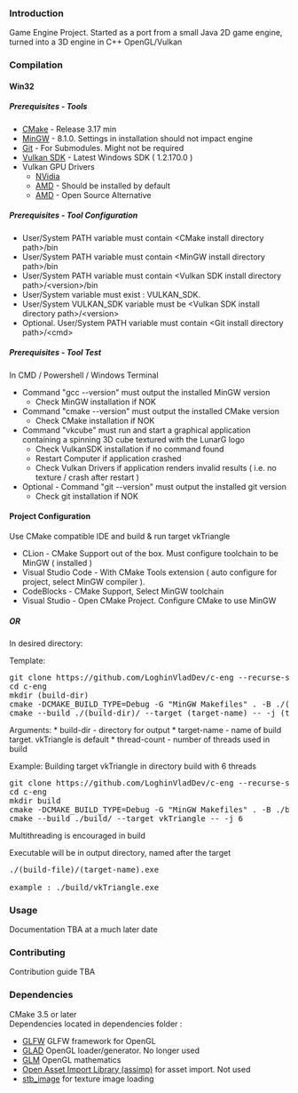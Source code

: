 ### Introduction

Game Engine Project. Started as a port from a small Java 2D game engine, turned into a 
3D engine in C++ OpenGL/Vulkan

### Compilation

#### Win32
##### Prerequisites - Tools
* [CMake](https://cmake.org/download/) - Release 3.17 min
* [MinGW](https://sourceforge.net/projects/mingw-w64/files/Toolchains%20targetting%20Win32/Personal%20Builds/mingw-builds/installer/mingw-w64-install.exe/download) - 8.1.0. Settings in installation should not impact engine
* [Git](https://git-scm.com/download/win) - For Submodules. Might not be required 
* [Vulkan SDK](https://vulkan.lunarg.com/sdk/home) - Latest Windows SDK ( 1.2.170.0 )
* Vulkan GPU Drivers
    * [NVidia](https://developer.nvidia.com/vulkan-driver)
    * [AMD](https://www.amd.com/en/support) - Should be installed by default
    * [AMD](https://github.com/GPUOpen-Drivers/AMDVLK) - Open Source Alternative

##### Prerequisites - Tool Configuration
* User/System PATH variable must contain \<CMake install directory path\>/bin
* User/System PATH variable must contain \<MinGW install directory path\>/bin 
* User/System PATH variable must contain \<Vulkan SDK install directory path\>/\<version\>/bin
* User/System variable must exist : VULKAN_SDK. 
* User/System VULKAN_SDK variable must be \<Vulkan SDK install directory path\>/\<version\>
* Optional. User/System PATH variable must contain \<Git install directory path\>/\<cmd\>

##### Prerequisites - Tool Test
In CMD / Powershell / Windows Terminal
* Command "gcc --version" must output the installed MinGW version
  * Check MinGW installation if NOK
* Command "cmake --version" must output the installed CMake version
  * Check CMake installation if NOK
* Command "vkcube" must run and start a graphical application containing a spinning 3D cube textured with the LunarG logo
  * Check VulkanSDK installation if no command found
  * Restart Computer if application crashed  
  * Check Vulkan Drivers if application renders invalid results ( i.e. no texture / crash after restart )
* Optional - Command "git --version" must output the installed git version
  * Check git installation if NOK
    
#### Project Configuration

Use CMake compatible IDE and build & run target vkTriangle 
  * CLion - CMake Support out of the box. Must configure toolchain to be MinGW ( installed )
  * Visual Studio Code - With CMake Tools extension ( auto configure for project, select MinGW compiler ).
  * CodeBlocks - CMake Support, Select MinGW toolchain
  * Visual Studio - Open CMake Project. Configure CMake to use MinGW

##### OR

In desired directory:

Template:
<pre>
git clone https://github.com/LoghinVladDev/c-eng --recurse-submodules
cd c-eng
mkdir (build-dir)
cmake -DCMAKE_BUILD_TYPE=Debug -G "MinGW Makefiles" . -B ./(build-dir)/
cmake --build ./(build-dir)/ --target (target-name) -- -j (thread-count)
</pre>

Arguments: 
    * build-dir - directory for output
    * target-name - name of build target. vkTriangle is default
    * thread-count - number of threads used in build

Example: Building target vkTriangle in directory build with 6 threads
<pre>
git clone https://github.com/LoghinVladDev/c-eng --recurse-submodules
cd c-eng
mkdir build
cmake -DCMAKE_BUILD_TYPE=Debug -G "MinGW Makefiles" . -B ./build/
cmake --build ./build/ --target vkTriangle -- -j 6
</pre>

Multithreading is encouraged in build

Executable will be in output directory, named after the target
<pre>
./(build-file)/(target-name).exe

example : ./build/vkTriangle.exe
</pre>

### Usage

Documentation TBA at a much later date

### Contributing

Contribution guide TBA 

### Dependencies 

CMake 3.5 or later\
Dependencies located in dependencies folder : 

 * [GLFW](https://github.com/glfw/glfw) GLFW framework for OpenGL
 * [GLAD](https://github.com/Dav1dde/glad) OpenGL loader/generator. No longer used
 * [GLM](https://github.com/g-truc/glm) OpenGL mathematics
 * [Open Asset Import Library (assimp)](https://github.com/assimp/assimp) for asset import. Not used
 * [stb\_image](https://github.com/nothings/stb) for texture image loading
